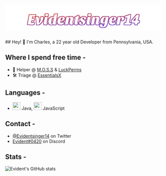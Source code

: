 <h1 align="center">
  <img src="https://raw.githubusercontent.com/Evidentsinger14/evidentsinger14/master/Evidentsinger14.svg" alt="Evidentsinger14" />
</h1>
## Hey! 👋
I'm Charles, a 22 year old Developer from Pennsylvania, USA.

## Where I spend free time -
- 🥔 Helper @ [M.O.S.S](https://github.com/MinecraftOSS) & [LuckPerms](https://github.com/LuckPerms)
- 🛠️ Triage @ [EssentialsX](https://github.com/EssentialsX/)


## Languages - 
- <img src="https://cdn.jsdelivr.net/gh/devicons/devicon/icons/java/java-original.svg" height="25" width="25"/> Java, <img src="https://cdn.jsdelivr.net/gh/devicons/devicon/icons/javascript/javascript-original.svg" height="25" width="25" /> JavaScript

## Contact -
- [@Evidentsinger14](https://twitter.com/Evidentsinger14) on Twitter
- [Evident#0420](./) on Discord

## Stats -
![Evident's GitHub stats](https://github-readme-stats.vercel.app/api?username=Evidentsinger14&theme=midnight-purple&show_icons=true)
